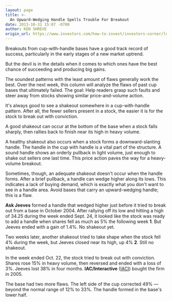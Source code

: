 ```yaml
---
layout: page
title: >-
  An Upward-Wedging Handle Spells Trouble For Breakout
date: 2013-10-31 15:07 -0700
author: KEN SHREVE
origin_url: https://www.investors.com/how-to-invest/investors-corner/look-for-shakeout-in-cup-with-handle/
---
```


Breakouts from cup-with-handle bases have a good track record of success, particularly in the early stages of a new market uptrend.

But the devil is in the details when it comes to which ones have the best chance of succeeding and producing big gains.

The soundest patterns with the least amount of flaws generally work the best. Over the next week, this column will analyze the flaws of past cup bases that ultimately failed. The goal: Help readers grasp such faults and steer away from stocks showing similar price-and-volume action.

It's always good to see a shakeout somewhere in a cup-with-handle pattern. After all, the fewer sellers present in a stock, the easier it is for the stock to break out with conviction.

A good shakeout can occur at the bottom of the base when a stock falls sharply, then rallies back to finish near its high in heavy volume.

A healthy shakeout also occurs when a stock forms a downward-slanting handle. The handle in the cup with handle is a vital part of the structure. A sound handle shows an orderly pullback in light volume, just enough to shake out sellers one last time. This price action paves the way for a heavy-volume breakout.

Sometimes, though, an adequate shakeout doesn't occur when the handle forms. After a brief pullback, a handle can wedge higher along its lows. This indicates a lack of buying demand, which is exactly what you don't want to see in a handle area. Avoid bases that carry an upward-wedging handle; this is a flaw.

**Ask Jeeves** formed a handle that wedged higher just before it tried to break out from a base in October 2004. After rallying off its low and hitting a high of 34.25 during the week ended Sept. 24, it looked like the stock was ready to add a handle when shares fell as much as 5% the following week **1**. But Jeeves ended with a gain of 1.4%. No shakeout yet.

Two weeks later, another shakeout tried to take shape when the stock fell 4% during the week, but Jeeves closed near its high, up 4% **2**. Still no shakeout.

In the week ended Oct. 22, the stock tried to break out with conviction. Shares rose 15% in heavy volume, then reversed and ended with a loss of 3%. Jeeves lost 38% in four months. **IAC/Interactive** ([IACI](https://research.investors.com/quote.aspx?symbol=IACI)) bought the firm in 2005.

The base had two more flaws. The left side of the cup corrected 49% — beyond the normal range of 12% to 33%. The handle formed in the base's lower half.
